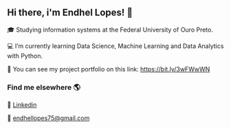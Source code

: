 ## Hi there, i'm Endhel Lopes! 👋

:mortar_board: Studying information systems at the Federal University of Ouro Preto.

:computer: I’m currently learning Data Science, Machine Learning and Data Analytics with Python.

:briefcase: You can see my project portfolio on this link: https://bit.ly/3wFWwWN

### Find me elsewhere :earth_americas:

:iphone: [Linkedin](https://linkedin.com/in/endhellopes)

:email: endhellopes75@gmail.com


